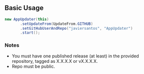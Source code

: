 ## Basic Usage
```Java
new AppUpdater(this)
       .setUpdateFrom(UpdateFrom.GITHUB)
       .setGitHubUserAndRepo("javiersantos", "AppUpdater")
       .start();
```

### Notes
* You must have one published release (at least) in the provided repository, tagged as X.X.X.X or vX.X.X.X.
* Repo must be public.